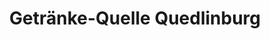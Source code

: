 ---
title: "Getränke-Quelle Quedlinburg"
url: /quedlinburg/getraenke-quelle-quedlinburg/
shop: Getränke
---